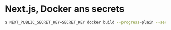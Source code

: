# Next.js, Docker ans secrets

```sh
$ NEXT_PUBLIC_SECRET_KEY=SECRET_KEY docker build --progress=plain --secret id=NEXT_PUBLIC_SECRET_KEY,env=NEXT_PUBLIC_SECRET_KEY -t test:latest .
```
